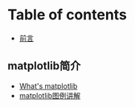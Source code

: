 # Table of contents

* [前言](README.md)

## matplotlib简介

* [What's matplotlib](matplotlib-jian-jie/whats-matplotlib.md)
* [matplotlib图例讲解](matplotlib-jian-jie/matplotlib-tu-li-jiang-jie.md)

